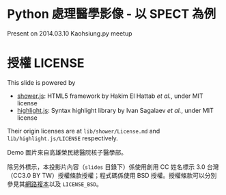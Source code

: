 Python 處理醫學影像 - 以 SPECT 為例
========================================

Present on 2014.03.10 Kaohsiung.py meetup


授權 LICENSE
========================================

This slide is powered by
- [shower.js]\: HTML5 framework by Hakim El Hattab *et al.*, under MIT license
- [highlight.js]\: Syntax highlight library by Ivan Sagalaev *et al.*, under MIT license

Their origin licenses are at `lib/shower/License.md` and `lib/highlight.js/LICENSE` respectively.

Demo 圖片來自高雄榮民總醫院核子醫學部。

除另外標示，本投影片內容（`slides` 目錄下）係使用創用 CC 姓名標示 3.0 台灣（CC3.0 BY TW）授權條款授權；程式碼係使用 BSD 授權。授權條款可以分別參見其[網路複本][LICENSE-LINK]以及 `LICENSE_BSD`。

[shower.js]: https://github.com/shower/shower
[highlight.js]: http://highlightjs.org/
[LICENSE-LINK]: http://creativecommons.org/licenses/by/3.0/tw/deed.zh_TW
